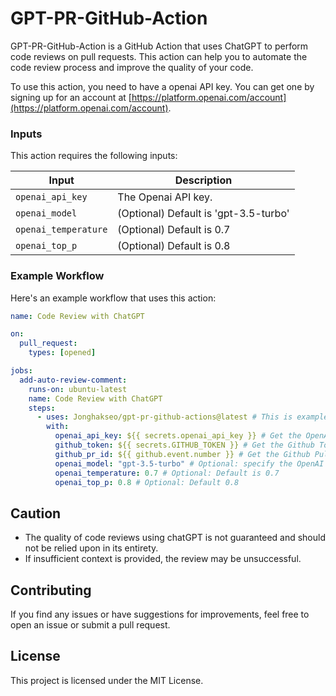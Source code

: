 # GPT-PR-GitHub-Action

GPT-PR-GitHub-Action is a GitHub Action that uses ChatGPT to perform code reviews on pull requests. This action can help you to automate the code review process and improve the quality of your code.

To use this action, you need to have a openai API key. You can get one by signing up for an account at [https://platform.openai.com/account](https://platform.openai.com/account).


### Inputs

This action requires the following inputs:

| Input | Description |
| --- | --- |
| `openai_api_key` | The Openai API key. |
| `openai_model` | (Optional) Default is 'gpt-3.5-turbo' |
| `openai_temperature` | (Optional) Default is 0.7 |
| `openai_top_p` | (Optional) Default is 0.8 |

### Example Workflow

Here's an example workflow that uses this action:

```yaml
name: Code Review with ChatGPT

on:
  pull_request:
    types: [opened]

jobs:
  add-auto-review-comment:
    runs-on: ubuntu-latest
    name: Code Review with ChatGPT
    steps:
      - uses: Jonghakseo/gpt-pr-github-actions@latest # This is example. use Jonghakseo/gpt-pr-github-actions@v1
        with:
          openai_api_key: ${{ secrets.openai_api_key }} # Get the OpenAI API key from repository secrets
          github_token: ${{ secrets.GITHUB_TOKEN }} # Get the Github Token from repository secrets
          github_pr_id: ${{ github.event.number }} # Get the Github Pull Request ID from the Github event
          openai_model: "gpt-3.5-turbo" # Optional: specify the OpenAI engine to use. [gpt-3.5-turbo, text-davinci-002, text-babbage-001, text-curie-001, text-ada-001'] Default is 'gpt-3.5-turbo'
          openai_temperature: 0.7 # Optional: Default is 0.7
          openai_top_p: 0.8 # Optional: Default 0.8
```



## Caution

- The quality of code reviews using chatGPT is not guaranteed and should not be relied upon in its entirety.
- If insufficient context is provided, the review may be unsuccessful.


## Contributing

If you find any issues or have suggestions for improvements, feel free to open an issue or submit a pull request.

## License

This project is licensed under the MIT License.
